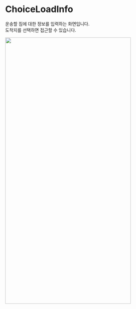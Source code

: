 # ChoiceLoadInfo

운송할 짐에 대한 정보를 입력하는 화면입니다.<br/>
도착지를 선택하면 접근할 수 있습니다.

<img width="400" height="848" src="https://github.com/softeerbootcamp-3rd/Team4-HansalChai/assets/37495809/2ca77ef7-3c8a-4a58-b917-4f8b5ba48f62">

